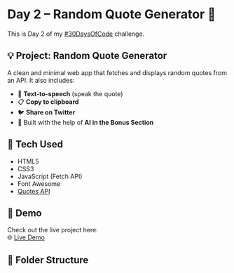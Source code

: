 # Day 2 – Random Quote Generator 🚀

This is Day 2 of my [#30DaysOfCode](https://twitter.com/hashtag/30DaysOfCode) challenge.

## 💡 Project: Random Quote Generator

A clean and minimal web app that fetches and displays random quotes from an API. It also includes:

- 📢 **Text-to-speech** (speak the quote)
- 📋 **Copy to clipboard**
- 🐦 **Share on Twitter**
- 🤖 Built with the help of **AI in the Bonus Section**

## 🔧 Tech Used

- HTML5
- CSS3
- JavaScript (Fetch API)
- Font Awesome
- [Quotes API](https://quotes-api-self.vercel.app/)

## 📸 Demo

Check out the live project here:  
🌐 [Live Demo](https://preeminent-gecko-96dfa7.netlify.app/)

## 📁 Folder Structure

